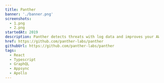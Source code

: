 ```yaml
---
title: Panther
banner: './banner.png'
screenshots:
  - 1.png
  - 2.png
startedAt: 2019
description: Panther detects threats with log data and improves your AWS cloud security posture.
href: https://github.com/panther-labs/panther
githubUrl: https://github.com/panther-labs/panther
tags:
  - React
  - Typescript
  - GraphQL
  - Appsync
  - Apollo
---
```

